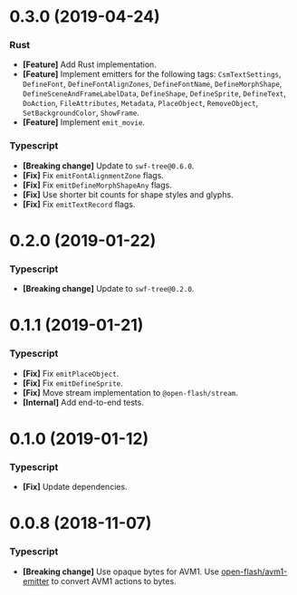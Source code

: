 # 0.3.0 (2019-04-24)

### Rust

- **[Feature]** Add Rust implementation.
- **[Feature]** Implement emitters for the following tags: `CsmTextSettings`, `DefineFont`, `DefineFontAlignZones`, `DefineFontName`, `DefineMorphShape`, `DefineSceneAndFrameLabelData`, `DefineShape`, `DefineSprite`, `DefineText`, `DoAction`, `FileAttributes`, `Metadata`, `PlaceObject`, `RemoveObject`, `SetBackgroundColor`, `ShowFrame`.
- **[Feature]** Implement `emit_movie`.

### Typescript

- **[Breaking change]** Update to `swf-tree@0.6.0`.
- **[Fix]** Fix `emitFontAlignmentZone` flags.
- **[Fix]** Fix `emitDefineMorphShapeAny` flags.
- **[Fix]** Use shorter bit counts for shape styles and glyphs.
- **[Fix]** Fix `emitTextRecord` flags.

# 0.2.0 (2019-01-22)

### Typescript

- **[Breaking change]** Update to `swf-tree@0.2.0`.

# 0.1.1 (2019-01-21)

### Typescript

- **[Fix]** Fix `emitPlaceObject`.
- **[Fix]** Fix `emitDefineSprite`.
- **[Fix]** Move stream implementation to `@open-flash/stream`.
- **[Internal]** Add end-to-end tests.

# 0.1.0 (2019-01-12)

### Typescript

- **[Fix]** Update dependencies.

# 0.0.8 (2018-11-07)

### Typescript

- **[Breaking change]** Use opaque bytes for AVM1. Use [open-flash/avm1-emitter](https://github.com/open-flash/avm1-emitter) to convert AVM1 actions to bytes.

